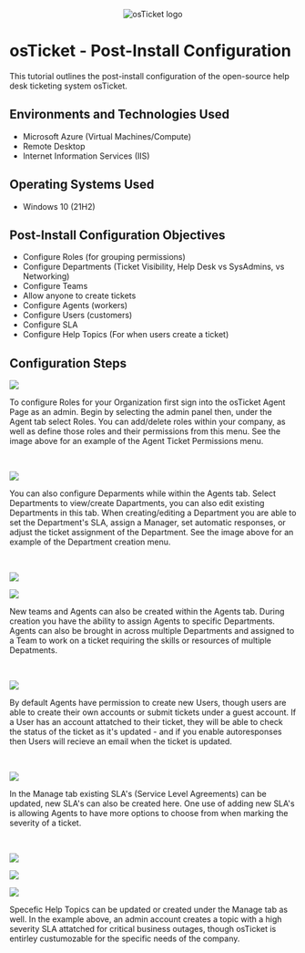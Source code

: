 <p align="center">
<img src="https://i.imgur.com/Clzj7Xs.png" alt="osTicket logo"/>
</p>

<h1>osTicket - Post-Install Configuration</h1>
This tutorial outlines the post-install configuration of the open-source help desk ticketing system osTicket.<br />


<h2>Environments and Technologies Used</h2>

- Microsoft Azure (Virtual Machines/Compute)
- Remote Desktop
- Internet Information Services (IIS)

<h2>Operating Systems Used </h2>

- Windows 10</b> (21H2)

<h2>Post-Install Configuration Objectives</h2>

- Configure Roles (for grouping permissions)
- Configure Departments (Ticket Visibility, Help Desk vs SysAdmins, vs Networking)
- Configure Teams
- Allow anyone to create tickets
- Configure Agents (workers)
- Configure Users (customers)
- Configure SLA
- Configure Help Topics (For when users create a ticket)

<h2>Configuration Steps</h2>

<p>
<img src="https://github.com/user-attachments/assets/42537132-e1e2-48bc-83ba-8cc7bbfeba2c"/>
</p>
<p>
To configure Roles for your Organization first sign into the osTicket Agent Page as an admin. Begin by selecting the admin panel then, under the Agent tab select Roles. You can add/delete roles within your company, as well as define those roles and their permissions from this menu. See the image above for an example of the Agent Ticket Permissions menu.
</p>
<br />

<p>
<img src="https://github.com/user-attachments/assets/6ded1770-27c9-4d04-95ce-02559b08d231"/>
</p>
<p>
You can also configure Deparments while within the Agents tab. Select Departments to view/create Dapartments, you can also edit existing Departments in this tab. When creating/editing a Department you are able to set the Department's SLA, assign a Manager, set automatic responses, or adjust the ticket assignment of the Department. See the image above for an example of the Department creation menu.
</p>
<br />

<p>
<img src="https://github.com/user-attachments/assets/f2891e8e-2fa1-4050-ab27-ccce2b37be42"/>
</p>
<p>
<img src="https://github.com/user-attachments/assets/d0f99387-3b68-4c1c-9fd3-50aff5bbfa9b"/>
<p>
New teams and Agents can also be created within the Agents tab. During creation you have the ability to assign Agents to specific Departments. Agents can also be brought in across multiple Departments and assigned to a Team to work on a ticket requiring the skills or resources of multiple Depatments.
</p>
<br />

<p>
<img src="https://github.com/user-attachments/assets/efcaa16e-d93a-4957-9a3f-57c50843dbb3"/>
</p>

<p>
By default Agents have permission to create new Users, though users are able to create their own accounts or submit tickets under a guest account. If a User has an account attatched to their ticket, they will be able to check the status of the ticket as it's updated - and if you enable autoresponses then Users will recieve an email when the ticket is updated.
</p>
<br />

<p>
<img src="https://github.com/user-attachments/assets/331be42a-6dda-4f14-a7af-6390003728c6"/>
</p>
<p>
In the Manage tab existing SLA's (Service Level Agreements) can be updated, new SLA's can also be created here. One use of adding new SLA's is allowing Agents to have more options to choose from when marking the severity of a ticket. 
</p>
<br />

<p>
<img src="https://github.com/user-attachments/assets/d22b8c1b-04b0-4968-befb-cee4d8d01df1"/>
</p>
<p>
<img src="https://github.com/user-attachments/assets/d93b2f09-d176-4e03-b14e-5488766c5902"/>
</p>
<p>
<img src="https://github.com/user-attachments/assets/0c894249-5453-4029-ad9d-9154ed67511d2"/>
</p>
<p>
Specefic Help Topics can be updated or created under the Manage tab as well. In the example above, an admin account creates a topic with a high severity SLA attatched for critical business outages, though osTicket is entirley custumozable for the specific needs of the company.
</p>
